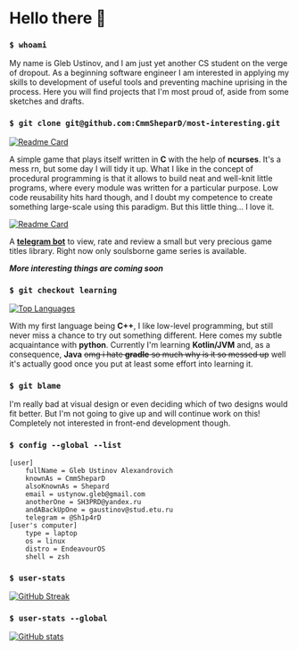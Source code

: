# Hello there 👋

### `$ whoami`

My name is Gleb Ustinov, and I am just yet another CS student on the verge of dropout. As a beginning software engineer I am interested in applying my skills to development of useful tools and preventing machine uprising in the process. Here you will find projects that I'm most proud of, aside from some sketches and drafts.

### `$ git clone git@github.com:CmmSheparD/most-interesting.git`

[![Readme Card](https://github-readme-stats.vercel.app/api/pin/?username=CmmSheparD&repo=game-of-life&theme=tokyonight)](https://github.com/CmmSheparD/game-of-life)

A simple game that plays itself written in **C** with the help of **ncurses**. It's a mess rn, but some day I will tidy it up. What I like in the concept of procedural programming is that it allows to build neat and well-knit little programs, where every module was written for a particular purpose. Low code reusability hits hard though, and I doubt my competence to create something large-scale using this paradigm. But this little thing... I love it.

[![Readme Card](https://github-readme-stats.vercel.app/api/pin/?username=CmmSheparD&repo=gamerate-bot&theme=tokyonight)](https://github.com/CmmSheparD/gamerate-bot)

A **[telegram bot](https://t.me/g4mer4te_bot)** to view, rate and review a small but very precious game titles library. Right now only soulsborne game series is available.

***More interesting things are coming soon***

### `$ git checkout learning`

[![Top Languages](https://github-readme-stats.vercel.app/api/top-langs/?username=CmmSheparD&layout=compact&theme=tokyonight)](https://github.com/anuraghazra/github-readme-stats)

With my first language being **C++**, I like low-level programming, but still never miss a chance to try out something different. Here comes my subtle acquaintance with **python**. Currently I'm learning **Kotlin/JVM** and, as a consequence, **Java** ~~omg i hate **gradle** so much why is it so messed up~~ well it's actually good once you put at least some effort into learning it.

### `$ git blame`

I'm really bad at visual design or even deciding which of two designs would fit better. But I'm not going to give up and will continue work on this! Completely not interested in front-end development though.

### `$ config --global --list`
```
[user]
	fullName = Gleb Ustinov Alexandrovich
	knownAs = CmmSheparD
	alsoKnownAs = Shepard
	email = ustynow.gleb@gmail.com
	anotherOne = SH3PRD@yandex.ru
	andABackUpOne = gaustinov@stud.etu.ru
	telegram = @Sh1p4rD
[user's computer]
	type = laptop
	os = linux
	distro = EndeavourOS
	shell = zsh
```

### `$ user-stats`

[![GitHub Streak](https://github-readme-streak-stats.herokuapp.com/?user=CmmSheparD&theme=tokyonight)](https://git.io/streak-stats)

### `$ user-stats --global`

[![GitHub stats](https://github-readme-stats.vercel.app/api?username=CmmSheparD&show_icons=true&theme=tokyonight)](https://github.com/anuraghazra/github-readme-stats)

